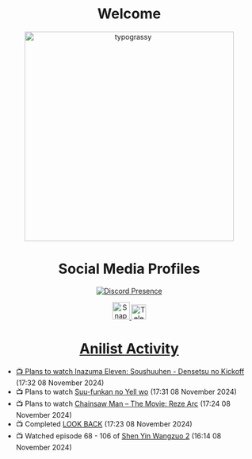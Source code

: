<div align="center">

# Welcome
<a href="https://github.com/kawarimidoll/typograssy">
    <img alt="typograssy" src="https://typograssy.deno.dev/api?text=%E3%82%88%E3%81%86%E3%81%93%E3%81%9D%E3%81%BF%E3%81%AA%E3%81%95%E3%82%93%20-%20Sheby--&&l0=none&l1=82d9d0&l2=027353&l3=038c4c&l4=01402e&bg=none&frame=none&speed=100&comment=" width="421.99">
</a>

</div>

<div align="center">

# Social Media Profiles

[![Discord Presence](https://lanyard.cnrad.dev/api/612532963938271232)](https://discord.com/users/612532963938271232)


<a href="https://www.snapchat.com/add/a.sheby" title="Snapchat Profile">
    <img src="https://www.freepnglogos.com/uploads/snapchat-logo-png-0.png" width="35" alt="Snapchat Logo" />


<a href="https://t.me/ASheby" title="Telegram Profile">
    <img src="https://www.freepnglogos.com/uploads/telegram-logo-png-0.png" width="30" alt="Telegram Logo" />


</div>

<div align="center">

# Anilist Activity

</div>

<!-- ANILIST_ACTIVITY:start -->

-   📺 Plans to watch [Inazuma Eleven: Soushuuhen - Densetsu no Kickoff](https://anilist.co/anime/180804) (17:32 08 November 2024)
-   📺 Plans to watch [Suu-funkan no Yell wo](https://anilist.co/anime/173935) (17:31 08 November 2024)
-   📺 Plans to watch [Chainsaw Man – The Movie: Reze Arc](https://anilist.co/anime/171627) (17:24 08 November 2024)
-   📺 Completed [LOOK BACK](https://anilist.co/anime/174788) (17:23 08 November 2024)
-   📺 Watched episode 68 - 106 of [Shen Yin Wangzuo 2](https://anilist.co/anime/153499) (16:14 08 November 2024)

<!-- ANILIST_ACTIVITY:end -->
